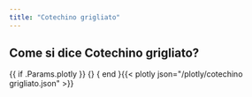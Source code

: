 ```yaml
---
title: "Cotechino grigliato"
---
```


## Come si dice Cotechino grigliato?

{{ if .Params.plotly }}
{<script src="https://cdn.plot.ly/plotly-latest.min.js"></script>}
{ end }{{< plotly json="/plotly/cotechino grigliato.json" >}}